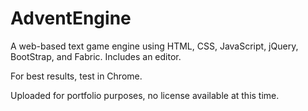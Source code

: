 # AdventEngine
A web-based text game engine using HTML, CSS, JavaScript, jQuery, BootStrap, and Fabric. Includes an editor. 

For best results, test in Chrome.

Uploaded for portfolio purposes, no license available at this time.
